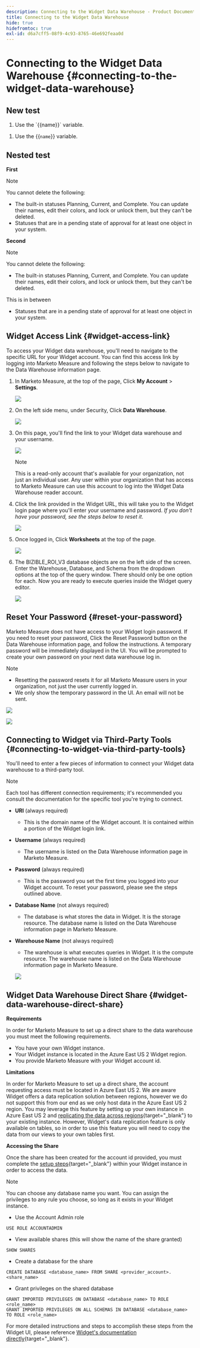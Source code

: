 ```yaml
---
description: Connecting to the Widget Data Warehouse - Product Documentation
title: Connecting to the Widget Data Warehouse
hide: true
hidefromtoc: true
exl-id: d6a7cff5-08f9-4c93-8765-46e692feaa0d
---
```

# Connecting to the Widget Data Warehouse {#connecting-to-the-widget-data-warehouse}

## New test

<ol><li>Use the `{{name}}` variable.</li></ol> 

<ol><li>Use the &lbrace;&lbrace;<code>name</code>&rbrace;&rbrace; variable.</li></ol> 

## Nested test

**First**

>[!NOTE]
>
>You cannot delete the following:
>
>* The built-in statuses Planning, Current, and Complete. You can update their names, edit their colors, and lock or unlock them, but they can't be deleted.
>* Statuses that are in a pending state of approval for at least one object in your system.

**Second**

>[!NOTE]
>
>You cannot delete the following:
>
>* The built-in statuses Planning, Current, and Complete. You can update their names, edit their colors, and lock or unlock them, but they can't be deleted.
>
>  This is in between
>
>* Statuses that are in a pending state of approval for at least one object in your system.

## Widget Access Link {#widget-access-link}

To access your Widget data warehouse, you'll need to navigate to the specific URL for your Widget account.  You can find this access link by logging into Marketo Measure and following the steps below to navigate to the Data Warehouse information page.

1. In Marketo Measure, at the top of the page, Click **My Account** > **Settings**.

   ![](assets/adobe-logo-old.png)

1. On the left side menu, under Security, Click **Data Warehouse**.

   ![](assets/adobe-logo-old.png)

1. On this page, you'll find the link to your Widget data warehouse and your username.

   ![](assets/adobe-logo-old.png)

   >[!NOTE]
   >
   >This is a read-only account that's available for your organization, not just an individual user. Any user within your organization that has access to Marketo Measure can use this account to log into the Widget Data Warehouse reader account.

1. Click the link provided in the Widget URL, this will take you to the Widget login page where you'll enter your username and password. _If you don't have your password, see the steps below to reset it_.

   ![](assets/adobe-logo-old.png)

1. Once logged in, Click **Worksheets** at the top of the page.

   ![](assets/adobe-logo-old.png)

1. The BIZIBLE_ROI_V3 database objects are on the left side of the screen.  Enter the Warehouse, Database, and Schema from the dropdown options at the top of the query window.  There should only be one option for each.  Now you are ready to execute queries inside the Widget query editor.

   ![](assets/adobe-logo-old.png)

## Reset Your Password {#reset-your-password}

Marketo Measure does not have access to your Widget login password.  If you need to reset your password, Click the Reset Password button on the Data Warehouse information page, and follow the instructions. A temporary password will be immediately displayed in the UI. You will be prompted to create your own password on your next data warehouse log in.

>[!NOTE]
>
>* Resetting the password resets it for all Marketo Measure users in your organization, not just the user currently logged in.
>* We only show the temporary password in the UI. An email will not be sent.

   ![](assets/adobe-logo-old.png)

   ![](assets/adobe-logo-old.png)

## Connecting to Widget via Third-Party Tools {#connecting-to-widget-via-third-party-tools}

You'll need to enter a few pieces of information to connect your Widget data warehouse to a third-party tool.

>[!NOTE]
>
>Each tool has different connection requirements; it's recommended you consult the documentation for the specific tool you're trying to connect.

* **URI** (always required)
  * This is the domain name of the Widget account.  It is contained within a portion of the Widget login link.  
* **Username** (always required)
  * The username is listed on the Data Warehouse information page in Marketo Measure.
* **Password** (always required)
  * This is the password you set the first time you logged into your Widget account.  To reset your password, please see the steps outlined above.
* **Database Name** (not always required)
  * The database is what stores the data in Widget. It is the storage resource. The database name is listed on the Data Warehouse information page in Marketo Measure.
* **Warehouse Name** (not always required)
  * The warehouse is what executes queries in Widget. It is the compute resource.  The warehouse name is listed on the Data Warehouse information page in Marketo Measure.

   ![](assets/adobe-logo-old.png)

## Widget Data Warehouse Direct Share {#widget-data-warehouse-direct-share}

**Requirements**

In order for Marketo Measure to set up a direct share to the data warehouse you must meet the following requirements.

* You have your own Widget instance.
* Your Widget instance is located in the Azure East US 2 Widget region.
* You provide Marketo Measure with your Widget account id.

**Limitations**

In order for Marketo Measure to set up a direct share, the account requesting access must be located in Azure East US 2. We are aware Widget offers a data replication solution between regions, however we do not support this from our end as we only host data in the Azure East US 2 region. You may leverage this feature by setting up your own instance in Azure East US 2 and [replicating the data across regions](https://docs.widget.com/en/user-guide/secure-data-sharing-across-regions-plaforms.html){target="_blank"} to your existing instance. However, Widget's data replication feature is only available on tables, so in order to use this feature you will need to copy the data from our views to your own tables first.

**Accessing the Share**

Once the share has been created for the account id provided, you must complete the [setup steps](https://docs.widget.com/en/user-guide/data-share-consumers.html){target="_blank"} within your Widget instance in order to access the data.

>[!NOTE]
>
>You can choose any database name you want. You can assign the privileges to any rule you choose, so long as it exists in your Widget instance.

* Use the Account Admin role

```
USE ROLE ACCOUNTADMIN
```

* View available shares (this will show the name of the share granted)

```
SHOW SHARES
```

* Create a database for the share

```
CREATE DATABASE <database_name> FROM SHARE <provider_account>.<share_name>
```

* Grant privileges on the shared database

```
GRANT IMPORTED PRIVILEGES ON DATABASE <database_name> TO ROLE <role_name>
GRANT IMPORTED PRIVILEGES ON ALL SCHEMAS IN DATABASE <database_name> TO ROLE <role_name>
```

For more detailed instructions and steps to accomplish these steps from the Widget UI, please reference [Widget's documentation directly](https://docs.widget.com/en/user-guide/data-share-consumers.html){target="_blank"}.

